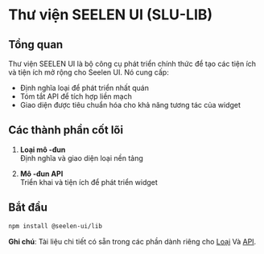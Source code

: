 # **Thư viện SEELEN UI (SLU-LIB)**

## Tổng quan

Thư viện SEELEN UI là bộ công cụ phát triển chính thức để tạo các tiện ích và tiện ích mở rộng cho Seelen UI. Nó cung cấp:

* Định nghĩa loại để phát triển nhất quán
* Tóm tắt API để tích hợp liền mạch
* Giao diện được tiêu chuẩn hóa cho khả năng tương tác của widget

## Các thành phần cốt lõi

1. **Loại mô -đun**\
   Định nghĩa và giao diện loại nền tảng

2. **Mô -đun API**\
   Triển khai và tiện ích để phát triển widget

## Bắt đầu

```bash
npm install @seelen-ui/lib
```

**Ghi chú**: Tài liệu chi tiết có sẵn trong các phần dành riêng cho [Loại](./library-types) Và [API](./library-api).
